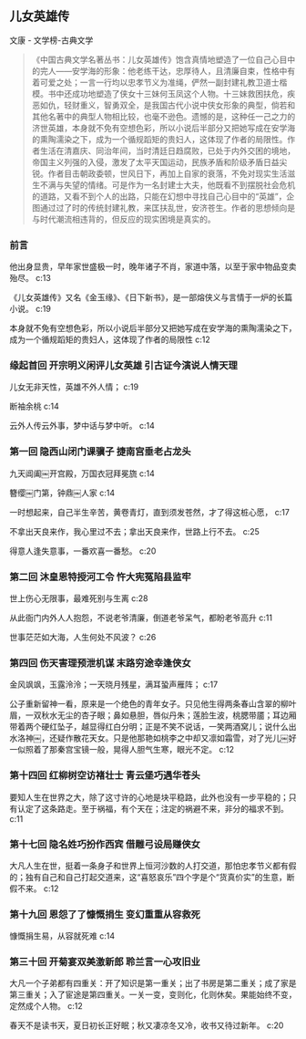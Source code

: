 ## 儿女英雄传

文康  -  文学榜-古典文学

> 《中国古典文学名著丛书：儿女英雄传》饱含真情地塑造了一位自己心目中的完人——安学海的形象：他老练干达，忠厚待人，且清廉自束，性格中有着可爱之处；一言一行均以忠孝节义为准绳，俨然一副封建礼教卫道士楷模。书中还成功地塑造了侠女十三妹何玉凤这个人物。十三妹救困扶危，疾恶如仇，轻财重义，智勇双全，是我国古代小说中侠女形象的典型，倘若和其他名著中的典型人物相比较，也毫不逊色。遗憾的是，这种任一己之力的济世英雄，本身就不免有空想色彩，所以小说后半部分又把她写成在安学海的熏陶濡染之下，成为一个循规蹈矩的贵妇人，这体现了作者的局限性。作者生活在清嘉庆、同治年间，当时清廷日趋腐败，已处于内外交困的境地，帝国主义列强的入侵，激发了太平天国运动，民族矛盾和阶级矛盾日益尖锐。作者目击朝政委顿，世风日下，再加上自家的衰落，不免对现实生活滋生不满与失望的情绪。可是作为一名封建士大夫，他既看不到摆脱社会危机的道路，又看不到个人的出路，只能在幻想中寻找自己心目中的“英雄”，企图通过过了时的传统封建礼教，来匡扶乱世，安济苍生。作者的思想倾向是与时代潮流相违背的，但反应的现实困境是真实的。

### 前言

他出身显贵，早年家世盛极一时，晚年诸子不肖，家道中落，以至于家中物品变卖殆尽。 c:13

《儿女英雄传》又名《金玉缘》、《日下新书》，是一部熔侠义与言情于一炉的长篇小说。 c:19

本身就不免有空想色彩，所以小说后半部分又把她写成在安学海的熏陶濡染之下，成为一个循规蹈矩的贵妇人，这体现了作者的局限性 c:12

### 缘起首回 开宗明义闲评儿女英雄 引古证今演说人情天理

儿女无非天性，英雄不外人情； c:19

断袖余桃 c:14

云外人传云外事，梦中话与梦中听。 c:14

### 第一回 隐西山闭门课骥子 捷南宫垂老占龙头

九天阊阖￼开宫殿，万国衣冠拜冕旒 c:14

簪缨￼门第，钟鼎￼人家 c:14

一时想起来，自己半生辛苦，黄卷青灯，直到须发苍然，才了得这桩心愿， c:17

不拿出天良来作，我心里过不去；拿出天良来作，世路上行不去。 c:25

得意人逢失意事，一番欢喜一番愁。 c:20

### 第二回 沐皇恩特授河工令 忤大宪冤陷县监牢

世上伤心无限事，最难死别与生离 c:28

从此衙门内外人人抱怨，不说老爷清廉，倒道老爷呆气，都盼老爷高升 c:11

世事茫茫如大海，人生何处不风波？ c:26

### 第四回 伤天害理预泄机谋 末路穷途幸逢侠女

金风飒飒，玉露泠泠；一天晓月残星，满耳蛩声雁阵； c:17

公子重新留神一看，原来是一个绝色的青年女子。只见他生得两条春山含翠的柳叶眉，一双秋水无尘的杏子眼；鼻如悬胆，唇似丹朱；莲脸生波，桃腮带靥；耳边厢带着两个硬红坠子，越显得红白分明；正是不笑不说话，一笑两酒窝儿；说什么出水洛神￼，还疑作散花天女。只是他那艳如桃李之中却又凛如霜雪，对了光儿￼好一似照着了那秦宫宝镜一般，晃得人胆气生寒，眼光不定。 c:12

### 第十四回 红柳树空访褚壮士 青云堡巧遇华苍头

要知人生在世界之大，除了这寸许的心地是块平稳路，此外也没有一步平稳的；只有认定了这条路走。至于祸福，有个天在；注定的祸避不来，非分的福求不到。 c:11

### 第十七回 隐名姓巧扮作西宾 借雕弓设局赚侠女

大凡人生在世，挺着一条身子和世界上恒河沙数的人打交道，那怕忠孝节义都有假的；独有自己和自己打起交道来，这“喜怒哀乐”四个字是个“货真价实”的生意，断假不来。 c:12

### 第十九回 恩怨了了慷慨捐生 变幻重重从容救死

慷慨捐生易，从容就死难 c:14

### 第三十回 开菊宴双美激新郎 聆兰言一心攻旧业

大凡一个子弟都有四重关：开了知识是第一重关；出了书房是第二重关；成了家是第三重关；入了宦途是第四重关。一关一变，变则化，化则休矣。果能始终不变，定然成个人物。 c:12

春天不是读书天，夏日初长正好眠；秋又凄凉冬又冷，收书又待过新年。 c:20
